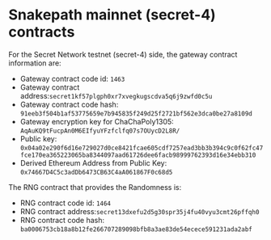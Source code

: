 # Snakepath mainnet (secret-4) contracts

For the Secret Network testnet (secret-4) side, the gateway contract information are:

* Gateway contract code id: `1463`
* Gateway contract address:`secret1kf57plgph0xr7xvegkugscdva5q6j9zwfd0c5u`
* Gateway contract code hash: `91eeb3f504b1af53775659e7b945835f249d25f2721bf562e3dca0be27a8109d`
* Gateway encryption key for ChaChaPoly1305: `AqAuKQ9tFucpAn0M6EIfyuYFzfclfq07s7OUycD2L8R/`
* Public key: `0x04a02e290f6d16e729027d0ce8421fcae605cdf7257ead3bb3b394c9c0f62fc47fce170ea365223065ba8344097aad61726dee6facb98999762393d16e34ebb310`
* Derived Ethereum Address from Public Key: `0x74667D4C5c3adDb6473CB63C4aA061867F0c68d5`

The RNG contract that provides the Randomness is:

* RNG contract code id: `1464`
* RNG contract address:`secret13dxefu2d5g30spr35j4fu40vyu3cmt26pffqh0`
* RNG contract code hash: `ba0006753cb18a8b12fe266707289098bfb8a3ae83de54ecece591231ada2abf`
